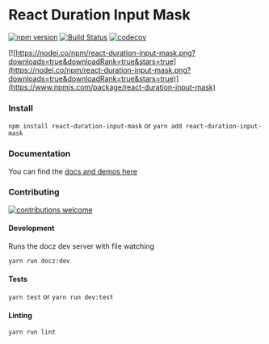 # React Duration Input Mask

[![npm version](https://badge.fury.io/js/react-duration-input-mask.svg)](https://badge.fury.io/js/react-duration-input-mask) [![Build Status](https://travis-ci.org/nijk/react-duration-input-mask.png?branch=master)](https://travis-ci.org/nijk/react-duration-input-mask) [![codecov](https://codecov.io/gh/nijk/react-duration-input-mask/branch/master/graph/badge.svg)](https://codecov.io/gh/nijk/react-duration-input-mask)

[![https://nodei.co/npm/react-duration-input-mask.png?downloads=true&downloadRank=true&stars=true](https://nodei.co/npm/react-duration-input-mask.png?downloads=true&downloadRank=true&stars=true)](https://www.npmjs.com/package/react-duration-input-mask)

### Install
`npm install react-duration-input-mask` or `yarn add react-duration-input-mask`

### Documentation
You can find the [docs and demos here](https://react-duration-input-mask.netlify.com/)

### Contributing
[![contributions welcome](https://img.shields.io/badge/contributions-welcome-brightgreen.svg?style=flat)](https://github.com/dwyl/esta/issues)

#### Development
Runs the docz dev server with file watching

`yarn run docz:dev`

#### Tests
`yarn test` or `yarn run dev:test`

#### Linting
`yarn run lint`
